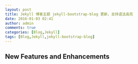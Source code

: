 ```yaml
---
layout: post
title: Jekyll 博客主题 jekyll-bootstrap-blog 更新，支持语法高亮
date: 2016-01-03 02:41
author: admin
comments: true
categories: [Blog,Jekyll]
tags: [Blog,Jekyll,jekyll-bootstrap-blog]
---
```


## New Features and Enhancements 


